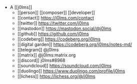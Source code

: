 - A [[j0lms]]
  - [[person]] [[composer]] [[developer]]
  - [[contact]] https://j0lms.com/contact
  - [[twitter]] https://twitter.com/j0lms
  - [[mastodon]] https://mastodon.social/@j0lms
  - [[github]] https://github.com/j0lms
  - [[codeberg]] https://codeberg.org/j0lms
  - [[digital garden]] https://codeberg.org/j0lms/notes-md/
  - [[telegram]] @j0lms
  - [[matrix]] @j0lms:matrix.org
  - [[discord]] j0lms#8968
  - [[soundcloud]] https://soundcloud.com/j0lms
  - [[duolingo]] https://www.duolingo.com/profile/j0lms
  - [[lichess]] https://lichess.org/@/j0lms